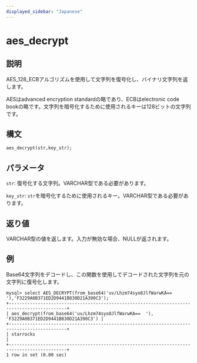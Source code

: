 ```yaml
---
displayed_sidebar: "Japanese"
---
```


# aes_decrypt

## 説明

AES_128_ECBアルゴリズムを使用して文字列を復号化し、バイナリ文字列を返します。

AESはadvanced encryption standardの略であり、ECBはelectronic code bookの略です。文字列を暗号化するために使用されるキーは128ビットの文字列です。

## 構文

```Haskell
aes_decrypt(str,key_str);
```

## パラメータ

`str`: 復号化する文字列。VARCHAR型である必要があります。

`key_str`: `str`を暗号化するために使用されるキー。VARCHAR型である必要があります。

## 返り値

VARCHAR型の値を返します。入力が無効な場合、NULLが返されます。

## 例

Base64文字列をデコードし、この関数を使用してデコードされた文字列を元の文字列に復号化します。

```Plain Text
mysql> select AES_DECRYPT(from_base64('uv/Lhzm74syo8JlfWarwKA==  '),'F3229A0B371ED2D9441B830D21A390C3');
+--------------------------------------------------------------------------------------------+
| aes_decrypt(from_base64('uv/Lhzm74syo8JlfWarwKA==  '), 'F3229A0B371ED2D9441B830D21A390C3') |
+--------------------------------------------------------------------------------------------+
| starrocks                                                                                  |
+--------------------------------------------------------------------------------------------+
1 row in set (0.00 sec)
```
